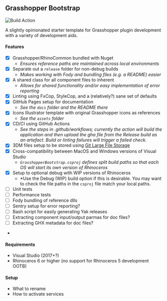 ## Grasshopper Bootstrap

![Build Action](https://github.com/philipbelesky/GrasshopperBootstrap/workflows/Grasshopper%20Plugin/badge.svg)

A slightly opinionated starter template for Grasshopper plugin development with a variety of development aids.

#### Features

- [X] Grasshopper/RhinoCommon bundled with Nuget
  - *Ensures reference paths are maintained across local environments*
- [X] Separate out a `release` folder for non-debug builds
  - *Makes working with Fody and bundling files (e.g. a README) easier*
- [X] A shared class for all component files to inherent
  - *Allows for shared functionality and/or easy implementation of error reporting*
- [X] Linting using FxCop, StyleCop, and a (relatively?) sane set of defaults
- [X] GitHub Pages setup for documentation
  - *See the `docs` folder and the README there*
- [X] Icons Illustrator template with original Grasshopper icons as references
  - *See the `assets` folder*
- [X] CD/CI using GitHub Actions
  - *See the steps in .github/workflows; currently the action will build the application and then upload the gha file from the Release build as an artefact. Build or linting failures will trigger a failed check.*
- [X] 3DM files setup to be stored using [Git Large File Storage](https://git-lfs.github.com)
- [X] Cross-compatibility between MacOS and Windows versions of Visual Studio
  - *`GrasshopperBootstrap.csproj` defines split build paths so that each OS will start its own version of Rhinoceros*
- [X] Setup to optional debug with WIP versions of Rhinoceros
  - *Use the Debug (WIP) build option if this is desirable. You may want to check the file paths in the `csproj` file match your local paths.
- [ ] Unit tests
- [ ] Performance tests
- [ ] Fody bundling of reference dlls
- [ ] Sentry setup for error reporting?
- [ ] Bash script for easily generating Yak releases
- [ ] Extracting component input/output parmas for doc files?
- [ ] Extracting GHX metadata for doc files?
-

#### Requirements

- Visual Studio (2017+?)
- Rhinoceros 6 or higher (no support for Rhinoceros 5 development OOTB)

#### Setup

- What to rename
- How to activate services
